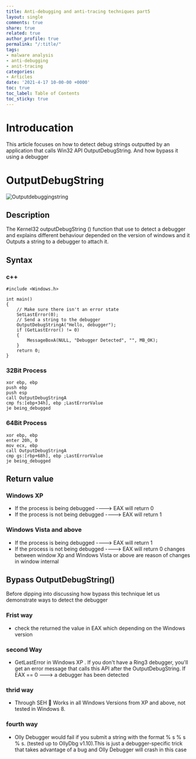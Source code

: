 ```yaml
---
title: Anti-debugging and anti-tracing techniques part5
layout: single
comments: true
share: true
related: true
author_profile: true
permalink: "/:title/"
tags:
- malware analysis 
- anti-debugging
- anit-tracing
categories:
- Articles
date: '2021-4-17 10-00-00 +0000'
toc: true
toc_label: Table of Contents
toc_sticky: true
---
```

# Introducation 

This article focuses on how to detect debug strings outputted by an application that calls Win32 API OutputDebugString.
And how bypass it using a debugger

<!-- more -->
#  OutputDebugString
![Outputdebuggingstring](https://user-images.githubusercontent.com/74544712/115109147-5f5ec080-9f74-11eb-86c2-280a0d115376.PNG)
## Description 
The Kernel32 outputDebugString () function that use to detect a debugger and explains different behaviour depended on the version of windows and it
Outputs a string to a debugger to attach it.
## Syntax
### c++
```
#include <Windows.h>

int main()
{
	// Make sure there isn't an error state
	SetLastError(0);
	// Send a string to the debugger
	OutputDebugStringA("Hello, debugger");
	if (GetLastError() != 0)
	{
		MessageBoxA(NULL, "Debugger Detected", "", MB_OK);
	}
	return 0;
}
```
### 32Bit Process
```
xor ebp, ebp
push ebp
push esp
call OutputDebugStringA
cmp fs:[ebp+34h], ebp ;LastErrorValue
je being_debugged
```
### 64Bit Process
```
xor ebp, ebp
enter 20h, 0
mov ecx, ebp
call OutputDebugStringA
cmp gs:[rbp+68h], ebp ;LastErrorValue
je being_debugged
```
## Return value

### Windows XP
* If the process is being debugged     ----> EAX will return 0 
* If the process is not being debugged ----> EAX will return 1 

### Windows Vista and above
* If the process is being debugged     ----> EAX will return 1
* If the process is not being debugged ----> EAX will return 0
changes between window Xp and Windows Vista or above are reason of changes in window internal

## Bypass OutputDebugString()
Before dipping into discussing how bypass this technique let us demonstrate ways to detect the debugger
### Frist way
* check the returned the value in EAX which depending on the Windows version

### second Way 
* GetLastError in Windows XP . If you don't have a Ring3 debugger, you'll get an error message that calls this API after the OutputDebugString. If EAX == 0 ---> a debugger has been detected

### thrid way 
* Through SEH  Works in all Windows Versions from XP and above, not tested in Windows 8.

### fourth way
* Olly Debugger would fail if you submit a string with the format % s % s % s. (tested up to OllyDbg v1.10).This is just a debugger-specific trick that takes advantage of a bug
and Olly Debugger will crash in this case 
